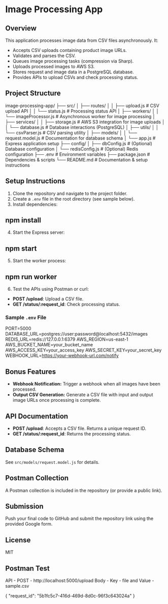 # Image Processing App

## Overview
This application processes image data from CSV files asynchronously. It:
- Accepts CSV uploads containing product image URLs.
- Validates and parses the CSV.
- Queues image processing tasks (compression via Sharp).
- Uploads processed images to AWS S3.
- Stores request and image data in a PostgreSQL database.
- Provides APIs to upload CSVs and check processing status.

## Project Structure
image-processing-app/ ├── src/ │ ├── routes/ │ │ ├── upload.js # CSV upload API │ │ └── status.js # Processing status API │ ├── workers/ │ │ └── imageProcessor.js # Asynchronous worker for image processing │ ├── services/ │ │ ├── storage.js # AWS S3 integration for image uploads │ │ └── database.js # Database interactions (PostgreSQL) │ ├── utils/ │ │ └── csvParser.js # CSV parsing utility │ ├── models/ │ │ └── request.model.js # Documentation for database schema │ └── app.js # Express application setup ├── config/ │ ├── dbConfig.js # (Optional) Database configuration │ └── redisConfig.js # (Optional) Redis configuration ├── .env # Environment variables ├── package.json # Dependencies & scripts └── README.md # Documentation & setup instructions


## Setup Instructions
1. Clone the repository and navigate to the project folder.
2. Create a `.env` file in the root directory (see sample below).
3. Install dependencies:

## npm install
4. Start the Express server:

## npm start
5. Start the worker process:

## npm run worker
6. Test the APIs using Postman or curl:
- **POST /upload**: Upload a CSV file.
- **GET /status/:request_id**: Check processing status.

### Sample `.env` File

PORT=5000 DATABASE_URL=postgres://user:password@localhost:5432/images REDIS_URL=redis://127.0.0.1:6379 AWS_REGION=us-east-1 AWS_BUCKET_NAME=your_bucket_name AWS_ACCESS_KEY=your_access_key AWS_SECRET_KEY=your_secret_key WEBHOOK_URL=https://your-webhook-url.com/notify


## Bonus Features
- **Webhook Notification:** Trigger a webhook when all images have been processed.
- **Output CSV Generation:** Generate a CSV file with input and output image URLs once processing is complete.

## API Documentation
- **POST /upload**: Accepts a CSV file. Returns a unique request ID.
- **GET /status/:request_id**: Returns the processing status.

## Database Schema
See `src/models/request.model.js` for details.

## Postman Collection
A Postman collection is included in the repository (or provide a public link).

## Submission
Push your final code to GitHub and submit the repository link using the provided Google form.

## License
MIT

## Postman Test 
API - POST - http://localhost:5000/upload
Body - Key - file and Value - sample.csv

{
    "request_id": "5b1fc5c7-416d-469d-8d0c-96f3c643024a"
}

